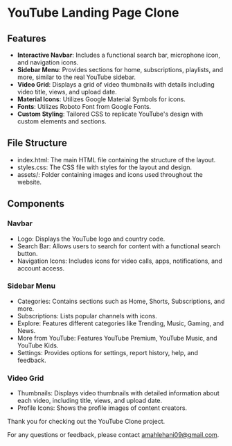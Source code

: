 
# YouTube Landing Page Clone 

## Features

- **Interactive Navbar**: Includes a functional search bar, microphone icon, and navigation icons.
- **Sidebar Menu**: Provides sections for home, subscriptions, playlists, and more, similar to the real YouTube sidebar.
- **Video Grid**: Displays a grid of video thumbnails with details including video title, views, and upload date.
- **Material Icons**: Utilizes Google Material Symbols for icons.
- **Fonts**: Utilizes Roboto Font from Google Fonts.
- **Custom Styling**: Tailored CSS to replicate YouTube's design with custom elements and sections.

## File Structure

- index.html: The main HTML file containing the structure of the layout.
- styles.css: The CSS file with styles for the layout and design.
- assets/: Folder containing images and icons used throughout the website.

## Components

### Navbar
- Logo: Displays the YouTube logo and country code.
- Search Bar: Allows users to search for content with a functional search button.
- Navigation Icons: Includes icons for video calls, apps, notifications, and account access.

### Sidebar Menu
- Categories: Contains sections such as Home, Shorts, Subscriptions, and more.
- Subscriptions: Lists popular channels with icons.
- Explore: Features different categories like Trending, Music, Gaming, and News.
- More from YouTube: Features YouTube Premium, YouTube Music, and YouTube Kids.
- Settings: Provides options for settings, report history, help, and feedback.
  
### Video Grid
- Thumbnails: Displays video thumbnails with detailed information about each video, including title, views, and upload date.
- Profile Icons: Shows the profile images of content creators.

Thank you for checking out the YouTube Clone project.

For any questions or feedback, please contact amahlehani09@gmail.com.

